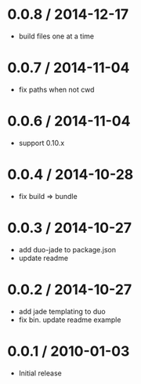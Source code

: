 
0.0.8 / 2014-12-17
==================

  * build files one at a time

0.0.7 / 2014-11-04
==================

  * fix paths when not cwd

0.0.6 / 2014-11-04
==================

  * support 0.10.x

0.0.4 / 2014-10-28
==================

  * fix build => bundle

0.0.3 / 2014-10-27
==================

  * add duo-jade to package.json
  * update readme

0.0.2 / 2014-10-27
==================

  * add jade templating to duo
  * fix bin. update readme example

0.0.1 / 2010-01-03
==================

  * Initial release
